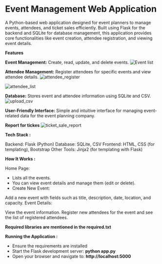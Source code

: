 # Event Management Web Application


A Python-based web application designed for event planners to manage events, attendees, and ticket sales efficiently. Built using Flask for the backend and SQLite for database management, this application provides core functionalities like event creation, attendee registration, and viewing event details.

**Features**


**Event Management:** Create, read, update, and delete events.
![Event list](https://github.com/user-attachments/assets/fedc26a3-9566-41e9-88a1-86642edba006)

**Attendee Management:** Register attendees for specific events and view attendee details.
![attendee_register](https://github.com/user-attachments/assets/f9011722-0fe6-48a5-9603-b11321865a1d)

![attendee_list](https://github.com/user-attachments/assets/a71d28d1-bc2d-4c48-9763-a5179e2608de)

**Database:** Stores event and attendee information using SQLite and CSV.
![upload_csv](https://github.com/user-attachments/assets/d6c72101-99ae-4e0e-9fe8-3c359059dc84)


**User-Friendly Interface:** Simple and intuitive interface for managing event-related data for the event planning company.

**Report for tickes**
![ticket_sale_report](https://github.com/user-attachments/assets/5105383b-3bf4-441b-a67a-4b1b26402331)


**Tech Stack :**


Backend: Flask (Python)
Database: SQLite, CSV
Frontend: HTML, CSS (for templating), Bootstrap
Other Tools: Jinja2 (for templating with Flask)

**How It Works :**


Home Page:


+ Lists all the events.
+ You can view event details and manage them (edit or delete).
+ Create New Event:

Add a new event with fields such as title, description, date, location, and capacity.
Event Details:

View the event information.
Register new attendees for the event and see the list of registered attendees.

**Required libraries are mentioned in the required.txt**


**Running the Application :**


+ Ensure the requirements are installed
+ Start the Flask development server:  **python app.py**
+ Open your browser and navigate to: **http://localhost:5000**

